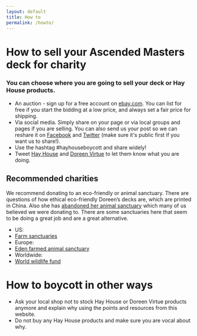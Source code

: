 ```yaml
---
layout: default
title: How to
permalink: /howto/
---
```


# How to sell your Ascended Masters deck for charity
### You can choose where you are going to sell your deck or Hay House products.
  * An auction - sign up for a free account on [ebay.com](ebay.com). You can list for free if you start the bidding at a low price, and always set a fair price for shipping.
  * Via social media. Simply share on your page or via local groups and pages if you are selling. You can also send us your post so we can reshare it on [Facebook](https://www.facebook.com/Hay-House-Boycott-736282823236035/) and [Twitter](https://twitter.com/hayhouseboycott) (make sure it's public first if you want us to share!).
  * Use the hashtag #hayhouseboycott and share widely!
  * Tweet [Hay House](https://twitter.com/hayhouse) and [Doreen Virtue](https://twitter.com/DoreenVirtue) to let them know what you are doing.
 
## Recommended charities

We recommend donating to an eco-friendly or animal sanctuary. There are questions of how ethical eco-friendly Doreen’s decks are, which are printed in China. Also she has [abandoned her animal sanctuary](http://www.thecelticfairy.com/2017/09/17/doreen-virtues-dream/) which many of us believed we were donating to. There are some sanctuaries here that seem to be doing a great job and are a great alternative.
  * US:
  * [Farm sanctuaries](https://www.farmsanctuary.org/)
  * Europe:
  * [Eden farmed animal sanctuary](http://edenfarmedanimalsanctuary.com/about/)
  * Worldwide:
  * [World wildlife fund](https://www.worldwildlife.org/)
    
# How to boycott in other ways
  * Ask your local shop not to stock Hay House or Doreen Virtue products anymore and explain why using the points and resources from this website.
  * Do not buy any Hay House products and make sure you are vocal about why.